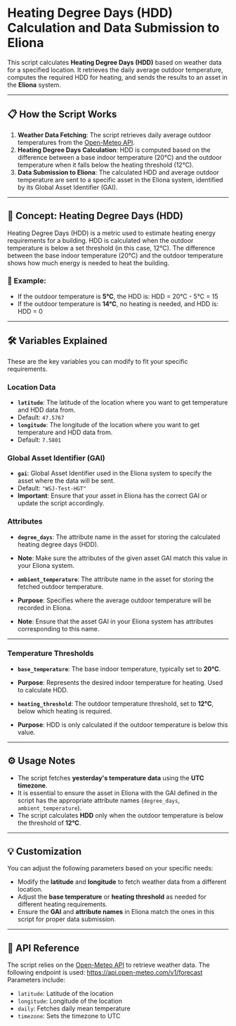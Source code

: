 # Heating Degree Days (HDD) Calculation and Data Submission to Eliona

This script calculates **Heating Degree Days (HDD)** based on weather data for a specified location. It retrieves the daily average outdoor temperature, computes the required HDD for heating, and sends the results to an asset in the **Eliona** system.

---

## 📋 How the Script Works

1. **Weather Data Fetching**: The script retrieves daily average outdoor temperatures from the [Open-Meteo API](https://open-meteo.com/).
2. **Heating Degree Days Calculation**: HDD is computed based on the difference between a base indoor temperature (20°C) and the outdoor temperature when it falls below the heating threshold (12°C).
3. **Data Submission to Eliona**: The calculated HDD and average outdoor temperature are sent to a specific asset in the Eliona system, identified by its Global Asset Identifier (GAI).

---

## 🔎 Concept: Heating Degree Days (HDD)

Heating Degree Days (HDD) is a metric used to estimate heating energy requirements for a building. HDD is calculated when the outdoor temperature is below a set threshold (in this case, 12°C). The difference between the base indoor temperature (20°C) and the outdoor temperature shows how much energy is needed to heat the building.

### 📌 Example:
- If the outdoor temperature is **5°C**, the HDD is:
HDD = 20°C - 5°C = 15
- If the outdoor temperature is **14°C**, no heating is needed, and HDD is:
HDD = 0

---

## 🛠️ Variables Explained

These are the key variables you can modify to fit your specific requirements.

### **Location Data**
- **`latitude`**: The latitude of the location where you want to get temperature and HDD data from.
- Default: `47.5767`
- **`longitude`**: The longitude of the location where you want to get temperature and HDD data from.
- Default: `7.5801`

### **Global Asset Identifier (GAI)**
- **`gai`**: Global Asset Identifier used in the Eliona system to specify the asset where the data will be sent.
- Default: `"WSJ-Test-HGT"`
- **Important**: Ensure that your asset in Eliona has the correct GAI or update the script accordingly.

### **Attributes**
- **`degree_days`**: The attribute name in the asset for storing the calculated heating degree days (HDD).
- **Note**: Make sure the attributes of the given asset GAI match this value in your Eliona system.

- **`ambient_temperature`**: The attribute name in the asset for storing the fetched outdoor temperature.
- **Purpose**: Specifies where the average outdoor temperature will be recorded in Eliona.
- **Note**: Ensure that the asset GAI in your Eliona system has attributes corresponding to this name.

---

### **Temperature Thresholds**
- **`base_temperature`**: The base indoor temperature, typically set to **20°C**.
- **Purpose**: Represents the desired indoor temperature for heating. Used to calculate HDD.

- **`heating_threshold`**: The outdoor temperature threshold, set to **12°C**, below which heating is required.
- **Purpose**: HDD is only calculated if the outdoor temperature is below this value.

---

## ⚙️ Usage Notes

- The script fetches **yesterday's temperature data** using the **UTC timezone**.
- It is essential to ensure the asset in Eliona with the GAI defined in the script has the appropriate attribute names (`degree_days`, `ambient_temperature`).
- The script calculates **HDD** only when the outdoor temperature is below the threshold of **12°C**.

---

## 💡 Customization

You can adjust the following parameters based on your specific needs:
- Modify the **latitude** and **longitude** to fetch weather data from a different location.
- Adjust the **base temperature** or **heating threshold** as needed for different heating requirements.
- Ensure the **GAI** and **attribute names** in Eliona match the ones in this script for proper data submission.

---

## 🔗 API Reference

The script relies on the [Open-Meteo API](https://open-meteo.com/) to retrieve weather data. The following endpoint is used:
https://api.open-meteo.com/v1/forecast
Parameters include:
- `latitude`: Latitude of the location
- `longitude`: Longitude of the location
- `daily`: Fetches daily mean temperature
- `timezone`: Sets the timezone to UTC
